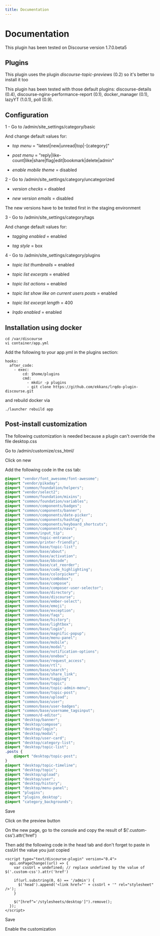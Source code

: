 ```yaml
---
title: Documentation
---
```


Documentation
=============

This plugin has been tested on Discourse version 1.7.0.beta5

## Plugins

This plugin uses the plugin *discourse-topic-previews* (0.2) so it's better to install it too

This plugin has been tested with those default plugins: discourse-details (0.4),
discourse-nginx-performance-report (0.1), docker_manager (0.1), lazyYT (1.0.1),
poll (0.9).

## Configuration

1 - Go to /admin/site_settings/category/basic

And change default values for:

- *top menu* = "latest|new|unread|top|-[category]"

- *post menu* = "reply|like-count|like|share|flag|edit|bookmark|delete|admin"

- *enable mobile theme* = disabled

2 - Go to /admin/site_settings/category/uncategorized

- *version checks* = disabled

- *new version emails* = disabled

The new versions have to be tested first in the staging environment

3 - Go to /admin/site_settings/category/tags

And change default values for:

- *tagging enabled* = enabled

- *tag style* = box

4 - Go to /admin/site_settings/category/plugins

- *topic list thumbnails* = enabled

- *topic list excerpts* = enabled

- *topic list actions* = enabled

- *topic list show like on current users posts* = enabled

- *topic list excerpt length* = 400

- *lrqdo enabled* = enabled

## Installation using docker

```
cd /var/discourse
vi container/app.yml
```

Add the following to your app.yml in the plugins section:

```
hooks:
  after_code:
    - exec:
        cd: $home/plugins
        cmd:
          - mkdir -p plugins
          - git clone https://github.com/ekkans/lrqdo-plugin-discourse.git
```

and rebuild docker via

```
./launcher rebuild app
```

## Post-install customization

The following customization is needed because a plugin can't override the file desktop.css

Go to /admin/customize/css_html/

Click on new

Add the following code in the css tab:

``` css
@import "vendor/font_awesome/font-awesome";
@import "vendor/pikaday";
@import "common/foundation/helpers";
@import "vendor/select2";
@import "common/foundation/mixins";
@import "common/foundation/variables";
@import "common/components/badges";
@import "common/components/banner";
@import "common/components/date-picker";
@import "common/components/hashtag";
@import "common/components/keyboard_shortcuts";
@import "common/components/navs";
@import "common/input_tip";
@import "common/topic-entrance";
@import "common/printer-friendly";
@import "common/base/topic-list";
@import "common/base/about";
@import "common/base/activation";
@import "common/base/bbcode";
@import "common/base/cat_reorder";
@import "common/base/code_highlighting";
@import "common/base/colorpicker";
@import "common/base/combobox";
@import "common/base/compose";
@import "common/base/composer-user-selector";
@import "common/base/directory";
@import "common/base/discourse";
@import "common/base/ember-select";
@import "common/base/emoji";
@import "common/base/exception";
@import "common/base/faqs";
@import "common/base/history";
@import "common/base/lightbox";
@import "common/base/login";
@import "common/base/magnific-popup";
@import "common/base/menu-panel";
@import "common/base/mobile";
@import "common/base/modal";
@import "common/base/notification-options";
@import "common/base/onebox";
@import "common/base/request_access";
@import "common/base/rtl";
@import "common/base/search";
@import "common/base/share_link";
@import "common/base/tagging";
@import "common/base/topic";
@import "common/base/topic-admin-menu";
@import "common/base/topic-post";
@import "common/base/upload";
@import "common/base/user";
@import "common/base/user-badges";
@import "common/base/username_tagsinput";
@import "common/d-editor";
@import "desktop/banner";
@import "desktop/compose";
@import "desktop/login";
@import "desktop/modal";
@import "desktop/user-card";
@import "desktop/category-list";
@import "desktop/topic-list";
.posts {
    @import "desktop/topic-post";
}
@import "desktop/topic-timeline";
@import "desktop/topic";
@import "desktop/upload";
@import "desktop/user";
@import "desktop/history";
@import "desktop/menu-panel";
@import "plugins";
@import "plugins_desktop";
@import "category_backgrounds";
```

Save

Click on the preview button

On the new page, go to the console and copy the result of $('.custom-css').attr('href')

Then add the following code in the head tab and don't forget to paste in cssUrl the value you just copied

```
<script type="text/discourse-plugin" version="0.4">
  api.onPageChange((url) => {
    var cssUrl = undefined; // replace undefined by the value of $('.custom-css').attr('href')

    if(url.substring(0, 6) == '/admin') {
      $('head').append('<link href="' + cssUrl + '" rel="stylesheet" />');
    }

    $("[href^='/stylesheets/desktop']").remove();
  });
</script>
```

Save

Enable the customization
